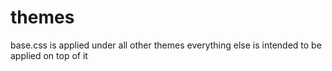 # themes

base.css is applied under all other themes
everything else is intended to be applied on top of it
